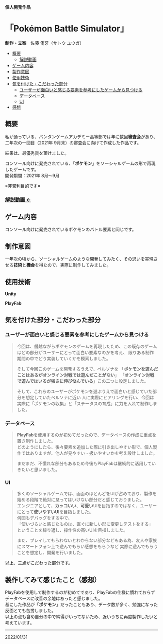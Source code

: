 **個人開発作品**
# 「Pokémon Battle Simulator」
**制作・立案**　佐藤 侑牙（サトウ ユウガ）

- [概要](https://github.com/yuuga25/pokemon_forUnity#%E6%A6%82%E8%A6%81)
    - [解説動画](https://github.com/yuuga25/pokemon_forUnity#%E8%A7%A3%E8%AA%AC%E5%8B%95%E7%94%BB-)
- [ゲーム内容](https://github.com/yuuga25/pokemon_forUnity/blob/master/README.md#%E3%82%B2%E3%83%BC%E3%83%A0%E5%86%85%E5%AE%B9)
- [製作意図](https://github.com/yuuga25/pokemon_forUnity#%E5%88%B6%E4%BD%9C%E6%84%8F%E5%9B%B3)
- [使用技術](https://github.com/yuuga25/pokemon_forUnity#%E4%BD%BF%E7%94%A8%E6%8A%80%E8%A1%93)
- [気を付けた・こだわった部分](https://github.com/yuuga25/pokemon_forUnity#%E3%83%87%E3%83%BC%E3%82%BF%E3%83%99%E3%83%BC%E3%82%B9)
    - [ユーザーが面白いと感じる要素を参考にしたゲームから見つける](https://github.com/yuuga25/pokemon_forUnity/edit/master/README.md#%E3%83%A6%E3%83%BC%E3%82%B6%E3%83%BC%E3%81%8C%E9%9D%A2%E7%99%BD%E3%81%84%E3%81%A8%E6%84%9F%E3%81%98%E3%82%8B%E8%A6%81%E7%B4%A0%E3%82%92%E5%8F%82%E8%80%83%E3%81%AB%E3%81%97%E3%81%9F%E3%82%B2%E3%83%BC%E3%83%A0%E3%81%8B%E3%82%89%E8%A6%8B%E3%81%A4%E3%81%91%E3%82%8B)
    - [データベース](https://github.com/yuuga25/pokemon_forUnity#%E3%83%87%E3%83%BC%E3%82%BF%E3%83%99%E3%83%BC%E3%82%B9)
    - [UI](https://github.com/yuuga25/pokemon_forUnity#ui)
- [感想](https://github.com/yuuga25/pokemon_forUnity#%E8%A3%BD%E4%BD%9C%E3%81%97%E3%81%A6%E3%81%BF%E3%81%A6%E6%84%9F%E3%81%98%E3%81%9F%E3%81%93%E3%81%A8%E6%84%9F%E6%83%B3)

## 概要

私が通っている、バンタンゲームアカデミー高等部では年に数回**審査会**があり、二年次の一回目（2021年 9月末）の審査会に向けて作成した作品です。  
  
結果は、最優秀賞を頂けました。

コンソール向けに発売されている、「**ポケモン**」をソーシャルゲームの形で再現したゲームです。  
開発期間：2021年 8月～9月

※非営利目的です※

### [解説動画 ←](https://youtu.be/9KUepTCOu5s)

## ゲーム内容

コンソール向けに発売されているポケモンのバトル要素と同じです。

## 制作意図

一年次の頃から、ソーシャルゲームのような開発してみたく、その思いを実現させる**技術**と**機会**を得たので、実際に制作してみました。

## 使用技術
**Unity**
  
**PlayFab**

## 気を付けた部分・こだわった部分

### ユーザーが面白いと感じる要素を参考にしたゲームから見つける
>今回は、僭越ながらポケモンのゲームを再現したため、この既存のゲームはどの部分がユーザーにとって面白い要素なのかを考え、
>限りある制作期間の中でどう実装していくかを模索しました。
>
>そして今回このゲームを開発するうえで、ペルソナを
>「**ポケモンを遊んだことはあるがオンライン対戦では遊んだことがない**」
>「**オンライン対戦で遊んではいるが強さに伸び悩んでいる**」この二つに設定しました。
>
>そして、これらのユーザーがポケモンを遊ぶうえで面白いと感じていた部分を想定していたペルソナに近い
>人に実際にヒアリングを行い、今回は実際に「ポケモンの収集」と「ステータスの育成」に力を入れて制作しました。

### データベース
>**PlayFab**を使用するのが初めてだったので、データベースの作成に重点を置き制作しました。  
>どのようにしたら、後々要素を追加した際に引き出しやすい形で、個人製作ではありますが、他人が見やすい・扱いやすいかを考え設計しました。
>
>まだまだ、不慣れな部分もあるため今後もPlayFabは継続的に活用していきたいと思いました。

### UI
>多くのソーシャルゲームでは、画面のほとんどをUIが占めており、製作を始める段階で絶対に怠ってはいけない部分だと感じておりました。  
>エンジニアとして、**カッコいい**、**可愛い**UIを目指すのではなく、ユーザーにとって**使いやすいUI**を目指しました。  
>何回もデバッグをする中で、  
>「使いづらいと感じたものは、直ぐに新しい形に変更しテストをする」  
>ということを繰り返し、操作性の高いUIを目指しました。
>
>また、プレイしてもらわないとわからない部分などもある為、友人や家族にスマートフォン上で遊んでもらい感想をもらうなど
>実際に遊んでもらうことを想定し、開発を行いました。

以上、三点がこだわった部分です。

## 製作してみて感じたこと（感想）
PlayFabを使用して制作するのが初めてであり、PlayFabの仕様に慣れておらずデータベースに改善の余地はあったと感じました。  
基にした作品が「**ポケモン**」だったこともあり、データ数が多く、勉強になった反面とても苦労しました。  
以上の点も含め自分の中で納得がいってないため、近いうちに再度製作したいと考えています。
  
  
  
***
2022/01/31
